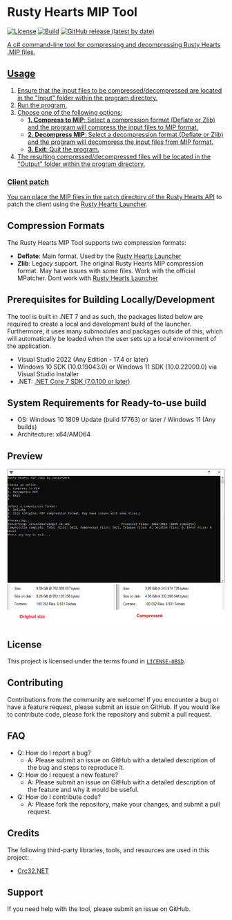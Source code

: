 # Rusty Hearts MIP Tool
[![License](https://img.shields.io/github/license/JuniorDark/RustyHearts-MIPTool?color=brown)](LICENSE)
[![Build](https://github.com/JuniorDark/RustyHearts-MIPTool/actions/workflows/build.yml/badge.svg)](https://github.com/JuniorDark/RustyHearts-MIPTool/actions/workflows/build.yml)
[![GitHub release (latest by date)](https://img.shields.io/github/v/release/JuniorDark/RustyHearts-MIPTool)](https://github.com/JuniorDark/RustyHearts-MIPTool/releases/latest) <a href="https://github.com/JuniorDark/RustyHearts-MIPTool/releases">

A c# command-line tool for compressing and decompressing Rusty Hearts .MIP files.

## Usage

1. Ensure that the input files to be compressed/decompressed are located in the "Input" folder within the program directory.
2. Run the program.
3. Choose one of the following options:
   - **1. Compress to MIP**: Select a compression format (Deflate or Zlib) and the program will compress the input files to MIP format.
   - **2. Decompress MIP**: Select a decompression format (Deflate or Zlib) and the program will decompress the input files from MIP format.
   - **3. Exit**: Quit the program.
4. The resulting compressed/decompressed files will be located in the "Output" folder within the program directory.

### Client patch

You can place the MIP files in the `patch` directory of the [Rusty Hearts API](https://github.com/JuniorDark/RustyHearts-API) to patch the client using the [Rusty Hearts Launcher](https://github.com/JuniorDark/RustyHearts-Launcher).

## Compression Formats

The Rusty Hearts MIP Tool supports two compression formats:

- **Deflate**: Main format. Used by the [Rusty Hearts Launcher](https://github.com/JuniorDark/RustyHearts-Launcher)
- **Zlib**: Legacy support. The original Rusty Hearts MIP compression format. May have issues with some files. Work with the official MPatcher. Dont work with [Rusty Hearts Launcher](https://github.com/JuniorDark/RustyHearts-Launcher)

## Prerequisites for Building Locally/Development
The tool is built in .NET 7 and as such, the packages listed below are required to create a local and development build of the launcher. Furthermore, it uses many submodules and packages outside of this, which will automatically be loaded when the user sets up a local environment of the application.
* Visual Studio 2022 (Any Edition - 17.4 or later)
* Windows 10 SDK (10.0.19043.0) or Windows 11 SDK (10.0.22000.0) via Visual Studio Installer
* .NET: [.NET Core 7 SDK (7.0.100 or later)](https://dotnet.microsoft.com/en-us/download/dotnet/7.0)

## System Requirements for Ready-to-use build
* OS: Windows 10 1809 Update (build 17763) or later / Windows 11 (Any builds)
* Architecture: x64/AMD64

## Preview
![image](preview.png)
![image](size.png)

## License
This project is licensed under the terms found in [`LICENSE-0BSD`](LICENSE).

## Contributing
Contributions from the community are welcome! If you encounter a bug or have a feature request, please submit an issue on GitHub. If you would like to contribute code, please fork the repository and submit a pull request.

## FAQ
* Q: How do I report a bug?
  * A: Please submit an issue on GitHub with a detailed description of the bug and steps to reproduce it.
* Q: How do I request a new feature?
  * A: Please submit an issue on GitHub with a detailed description of the feature and why it would be useful.
* Q: How do I contribute code?
  * A: Please fork the repository, make your changes, and submit a pull request.

## Credits
The following third-party libraries, tools, and resources are used in this project:
* [Crc32.NET](https://www.nuget.org/packages/Crc32.NET)

## Support
If you need help with the tool, please submit an issue on GitHub.
